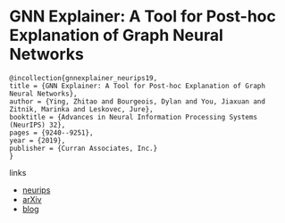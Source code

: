 # GNN Explainer: A Tool for Post-hoc Explanation of Graph Neural Networks

```
@incollection{gnnexplainer_neurips19,
title = {GNN Explainer: A Tool for Post-hoc Explanation of Graph Neural Networks},
author = {Ying, Zhitao and Bourgeois, Dylan and You, Jiaxuan and Zitnik, Marinka and Leskovec, Jure},
booktitle = {Advances in Neural Information Processing Systems (NeurIPS) 32},
pages = {9240--9251},
year = {2019},
publisher = {Curran Associates, Inc.}
}
```

links
- [neurips](https://nips.cc/Conferences/2019/Schedule?showEvent=13964)
- [arXiv](https://arxiv.org/abs/1903.03894)
- [blog](https://shagunsodhani.com/papers-I-read/GNN-Explainer-A-Tool-for-Post-hoc-Explanation-of-Graph-Neural-Networks)
